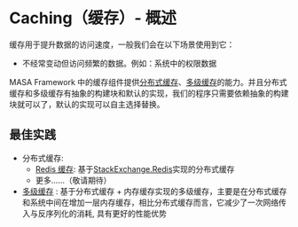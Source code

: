 # Caching（缓存）- 概述

缓存用于提升数据的访问速度，一般我们会在以下场景使用到它：
   * 不经常变动但访问频繁的数据。例如：系统中的权限数据

MASA Framework 中的缓存组件提供[分布式缓存](/framework/building-blocks/caching/stackexchange-redis)、[多级缓存](/framework/building-blocks/caching/multilevel-cache)的能力。并且分布式缓存和多级缓存有抽象的构建块和默认的实现，我们的程序只需要依赖抽象的构建块就可以了，默认的实现可以自主选择替换。

## 最佳实践

* 分布式缓存:
    * [Redis 缓存](/framework/building-blocks/caching/stackexchange-redis): 基于[StackExchange.Redis](https://github.com/StackExchange/StackExchange.Redis)实现的分布式缓存
    * 更多……（敬请期待）
* [多级缓存](/framework/building-blocks/caching/multilevel-cache) : 基于分布式缓存 + 内存缓存实现的多级缓存，主要是在分布式缓存和系统中间在增加一层内存缓存，相比分布式缓存而言，它减少了一次网络传入与反序列化的消耗, 具有更好的性能优势

